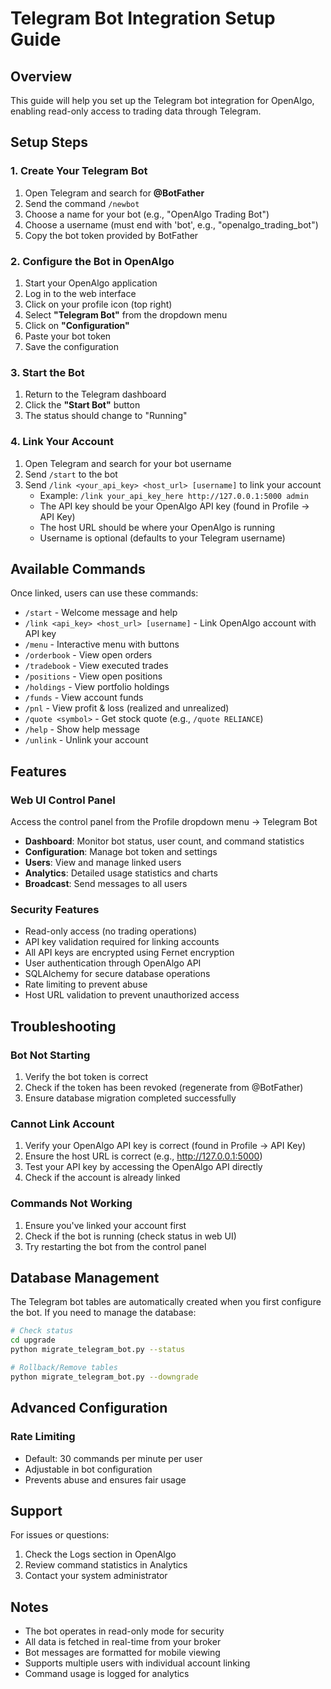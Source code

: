 # Telegram Bot Integration Setup Guide

## Overview
This guide will help you set up the Telegram bot integration for OpenAlgo, enabling read-only access to trading data through Telegram.

## Setup Steps

### 1. Create Your Telegram Bot
1. Open Telegram and search for **@BotFather**
2. Send the command `/newbot`
3. Choose a name for your bot (e.g., "OpenAlgo Trading Bot")
4. Choose a username (must end with 'bot', e.g., "openalgo_trading_bot")
5. Copy the bot token provided by BotFather

### 2. Configure the Bot in OpenAlgo
1. Start your OpenAlgo application
2. Log in to the web interface
3. Click on your profile icon (top right)
4. Select **"Telegram Bot"** from the dropdown menu
5. Click on **"Configuration"**
6. Paste your bot token
7. Save the configuration

### 3. Start the Bot
1. Return to the Telegram dashboard
2. Click the **"Start Bot"** button
3. The status should change to "Running"

### 4. Link Your Account
1. Open Telegram and search for your bot username
2. Send `/start` to the bot
3. Send `/link <your_api_key> <host_url> [username]` to link your account
   - Example: `/link your_api_key_here http://127.0.0.1:5000 admin`
   - The API key should be your OpenAlgo API key (found in Profile → API Key)
   - The host URL should be where your OpenAlgo is running
   - Username is optional (defaults to your Telegram username)

## Available Commands

Once linked, users can use these commands:

- `/start` - Welcome message and help
- `/link <api_key> <host_url> [username]` - Link OpenAlgo account with API key
- `/menu` - Interactive menu with buttons
- `/orderbook` - View open orders
- `/tradebook` - View executed trades
- `/positions` - View open positions
- `/holdings` - View portfolio holdings
- `/funds` - View account funds
- `/pnl` - View profit & loss (realized and unrealized)
- `/quote <symbol>` - Get stock quote (e.g., `/quote RELIANCE`)
- `/help` - Show help message
- `/unlink` - Unlink your account

## Features

### Web UI Control Panel
Access the control panel from the Profile dropdown menu → Telegram Bot

- **Dashboard**: Monitor bot status, user count, and command statistics
- **Configuration**: Manage bot token and settings
- **Users**: View and manage linked users
- **Analytics**: Detailed usage statistics and charts
- **Broadcast**: Send messages to all users

### Security Features
- Read-only access (no trading operations)
- API key validation required for linking accounts
- All API keys are encrypted using Fernet encryption
- User authentication through OpenAlgo API
- SQLAlchemy for secure database operations
- Rate limiting to prevent abuse
- Host URL validation to prevent unauthorized access

## Troubleshooting

### Bot Not Starting
1. Verify the bot token is correct
2. Check if the token has been revoked (regenerate from @BotFather)
3. Ensure database migration completed successfully

### Cannot Link Account
1. Verify your OpenAlgo API key is correct (found in Profile → API Key)
2. Ensure the host URL is correct (e.g., http://127.0.0.1:5000)
3. Test your API key by accessing the OpenAlgo API directly
4. Check if the account is already linked

### Commands Not Working
1. Ensure you've linked your account first
2. Check if the bot is running (check status in web UI)
3. Try restarting the bot from the control panel

## Database Management

The Telegram bot tables are automatically created when you first configure the bot. If you need to manage the database:

```bash
# Check status
cd upgrade
python migrate_telegram_bot.py --status

# Rollback/Remove tables
python migrate_telegram_bot.py --downgrade
```

## Advanced Configuration

### Rate Limiting
- Default: 30 commands per minute per user
- Adjustable in bot configuration
- Prevents abuse and ensures fair usage

## Support

For issues or questions:
1. Check the Logs section in OpenAlgo
2. Review command statistics in Analytics
3. Contact your system administrator

## Notes

- The bot operates in read-only mode for security
- All data is fetched in real-time from your broker
- Bot messages are formatted for mobile viewing
- Supports multiple users with individual account linking
- Command usage is logged for analytics